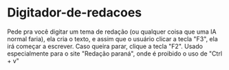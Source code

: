 # Digitador-de-redacoes
Pede pra você digitar um tema de redação (ou qualquer coisa que uma IA normal faria), ela cria o texto, e assim que o usuário clicar a tecla "F3", ela irá começar a escrever. Caso queira parar, clique a tecla "F2".
Usado especialmente para o site "Redação paraná", onde é proibido o uso de "Ctrl + v"
